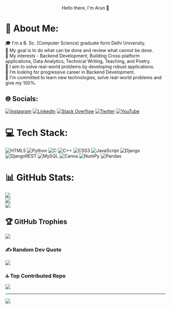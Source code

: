 <p align="center">Hello there, I'm Arun 🙋</p>

# 💫 About Me:
🎓 I'm a B. Sc. (Computer Science) graduate form Delhi University. <br>
🔭 My goal is to do what can be done and review what cannot be done. <br>
🌱 My interests - Backend Development, Building Cross-platform applications, Data Analytics, Technical Writing, Teaching, and Poetry. <br>
💟 I aim to solve real-world problems by developing robust applications. <br>
🚀 I’m looking for progressive career in Backend Development. <br>
💯 I'm committed to learn new technologies, solve real-world problems and give my 100%. <br>


## 🌐 Socials:
[![Instagram](https://img.shields.io/badge/Instagram-%23E4405F.svg?logo=Instagram&logoColor=white)](https://instagram.com/bhaiarunbihari) [![LinkedIn](https://img.shields.io/badge/LinkedIn-%230077B5.svg?logo=linkedin&logoColor=white)](https://linkedin.com/in/arun-kumar-73b56a1b7) [![Stack Overflow](https://img.shields.io/badge/-Stackoverflow-FE7A16?logo=stack-overflow&logoColor=white)](https://stackoverflow.com/users/16166780) [![Twitter](https://img.shields.io/badge/Twitter-%231DA1F2.svg?logo=Twitter&logoColor=white)](https://twitter.com/bhaiarunbihari) [![YouTube](https://img.shields.io/badge/YouTube-%23FF0000.svg?logo=YouTube&logoColor=white)](https://youtube.com/@csvsit) 

# 💻 Tech Stack:
![HTML5](https://img.shields.io/badge/html5-%23E34F26.svg?style=for-the-badge&logo=html5&logoColor=white) ![Python](https://img.shields.io/badge/python-3670A0?style=for-the-badge&logo=python&logoColor=ffdd54) ![C](https://img.shields.io/badge/c-%2300599C.svg?style=for-the-badge&logo=c&logoColor=white) ![C++](https://img.shields.io/badge/c++-%2300599C.svg?style=for-the-badge&logo=c%2B%2B&logoColor=white) ![CSS3](https://img.shields.io/badge/css3-%231572B6.svg?style=for-the-badge&logo=css3&logoColor=white) ![JavaScript](https://img.shields.io/badge/javascript-%23323330.svg?style=for-the-badge&logo=javascript&logoColor=%23F7DF1E) ![Django](https://img.shields.io/badge/django-%23092E20.svg?style=for-the-badge&logo=django&logoColor=white) ![DjangoREST](https://img.shields.io/badge/DJANGO-REST-ff1709?style=for-the-badge&logo=django&logoColor=white&color=ff1709&labelColor=gray) ![MySQL](https://img.shields.io/badge/mysql-%2300f.svg?style=for-the-badge&logo=mysql&logoColor=white) ![Canva](https://img.shields.io/badge/Canva-%2300C4CC.svg?style=for-the-badge&logo=Canva&logoColor=white) ![NumPy](https://img.shields.io/badge/numpy-%23013243.svg?style=for-the-badge&logo=numpy&logoColor=white) ![Pandas](https://img.shields.io/badge/pandas-%23150458.svg?style=for-the-badge&logo=pandas&logoColor=white)
# 📊 GitHub Stats:
![](https://github-readme-stats.vercel.app/api?username=arunkumar02042002&theme=dark&hide_border=false&include_all_commits=false&count_private=false)<br/>
![](https://github-readme-streak-stats.herokuapp.com/?user=arunkumar02042002&theme=dark&hide_border=false)<br/>
![](https://github-readme-stats.vercel.app/api/top-langs/?username=arunkumar02042002&theme=dark&hide_border=false&include_all_commits=false&count_private=false&layout=compact)

## 🏆 GitHub Trophies
![](https://github-profile-trophy.vercel.app/?username=arunkumar02042002&theme=radical&no-frame=false&no-bg=true&margin-w=4)

### ✍️ Random Dev Quote
![](https://quotes-github-readme.vercel.app/api?type=horizontal&theme=radical)

### 🔝 Top Contributed Repo
![](https://github-contributor-stats.vercel.app/api?username=arunkumar02042002&limit=5&theme=dark&combine_all_yearly_contributions=true)

---
[![](https://visitcount.itsvg.in/api?id=arunkumar02042002&icon=0&color=0)](https://visitcount.itsvg.in)

<!-- Proudly created with GPRM ( https://gprm.itsvg.in ) -->
